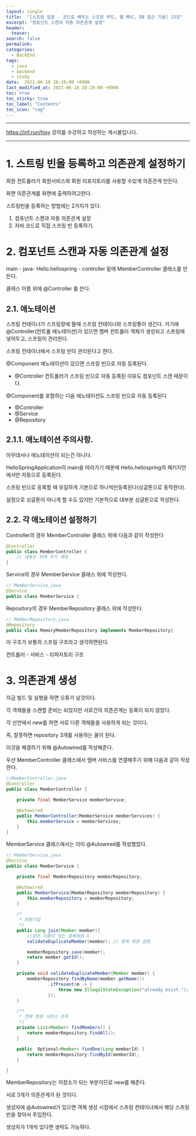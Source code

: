 ```yaml
---
layout: single
title:  "[스프링 입문 - 코드로 배우는 스프링 부트, 웹 MVC, DB 접근 기술] 13강"
excerpt: "컴포넌트 스캔과 자동 의존관계 설정"
header:
  teaser: 
search: false
permalink:
categories: 
  - BackEnd
tags:
  - java
  - backend
  - study
date:  2021-06-18 20:20:00 +0900
last_modified_at: 2021-06-18 20:20:00 +0900
toc: true
toc_sticky: true
toc_label: "Contents"
toc_icon: "cog"
---
```

---

<https://inf.run/hisy> 강의를 수강하고 작성하는 게시물입니다.

---

# 1. 스트링 빈을 등록하고 의존관계 설정하기

회원 컨트롤러가 회원서비스와 회원 리포지토리를 사용할 수있게 의존관계 만든다.

화면 의존관계를 화면에 출력하려고한다.

스트링빈을 등록하는 방법에는 2가지가 있다.

1. 컴포넌트 스캔과 자동 의존관계 설정
2. 자바 코드로 직접 스프링 빈 등록하기.

# 2. 컴포넌트 스캔과 자동 의존관계 설정

main - java- Hello.hellospring - controller 밑에 MemberController 클래스를 만든다.

클래스 이름 위에 @Controller 를 쓴다.

## 2.1. 애노테이션

스프링 컨테이너가 스프링창에 뜰때 스프링 컨테이너와 스프링통이 생긴다. 거기에 @Controller(컨트롤 에노테이션)가 있으면 맴버 컨트롤러 객체가 생성되고 스프링에 넣어두고, 스프링이 관리한다.

스프링 컨테이너에서 스프링 빈이 관리된다고 한다. 

@Component 애노테이션이 있으면 스프링 빈으로 자동 등록된다.

 - @Controller 컨트롤러가 스프링 빈으로 자동 등록된 이유도 컴포넌트 스캔 때문이다.

@Component를 포함하는 다음 애노테이션도 스프링 빈으로 자동 등록된다

- @Controller
- @Service
- @Repository

## 2.1.1. 애노테이션 주의사항.

아무데서나 에노테이션이 되는건 아니다.

HelloSpringApplication의 main을 따라가기 때문에 Hello.hellospring의 패키지안에서만 자동으로 등록된다.

스프링 빈으로 등록할 때 유일하게 기본으로 하나씩만등록된다(싱글톤으로 동작한다). 

설정으로 싱글톤이 아니게 할 수도 있지만 기본적으로 대부분 싱글톤으로 작성한다.

## 2.2. 각 애노테이션 설정하기

Controller의 경우 MemberController 클래스 위에 다음과 같이 작성한다

```java
@Controller
public class MemberController {
    // 내용은 뒤에 추가 예정
}
```

Service의 경우 MemberService 클래스 위에 작성한다.

```java
// MemberService.java
@Service
public class MemberService {
```

Repository의 경우 MemberRepository 클래스 위에 작성한다.

```java
// MemberRepository.java
@Repository
public class MemoryMemberRepository implements MemberRepository{
```

이 구조가 보통의 스프링 구조라고 생각하면된다.

컨트롤러 - 서비스 - 리파지토리 구조

# 3. 의존관계 생성

지금 빌드 및 실행을 하면 오류가 날것이다.

각 객체들을 스캔할 준비는 되었지만 서로간의 의존관계는 등록이 되지 않았다.

각 선언에서 new를 하면 서로 다른 객체들을 사용하게 되는 것이다.

즉, 잘못하면 repository 3개를 사용하는 꼴이 된다.

이것을 해결하기 위해 @Autowired를 작성해준다.

우선 MemberController 클래스에서 멤버 서비스를 연결해주기 위해 다음과 같이 작성한다.

```java
//MemberController.java
@Controller
public class MemberController {

    private final MemberService memberService;

    @Autowired
    public MemberController(MemberService memberServices) {
        this.memberService = memberServices;
    }
}
```

MemberService 클래스에서는 이미 @Autowired를 작성했었다.

```java
// MemberService.java
@Service
public class MemberService {

    private final MemberRepository memberRepository;

    @Autowired
    public MemberService(MemberRepository memberRepository) {
        this.memberRepository = memberRepository;
    }

    /*
     * 회원가입
     */
    public Long join(Member member){
        //같은 이름이 있는 중복회원 X
        validateDuplicateMember(member); // 중복 회원 검증

        memberRepository.save(member);
        return member.getId();
    }

    private void validateDuplicateMember(Member member) {
        memberRepository.findByName(member.getName())
                .ifPresent(m -> {
                    throw new IllegalStateException("already exist.");
                });
    }

    /**
     * 전체 회원 서비스 조회
     */
    private List<Member> findMembers() {
        return memberRepository.findAll();
    }

    public  Optional<Member> findOne(Long memberId) {
        return memberRepository.findById(memberId);
    }

}
```

MemberRepository는 저장소가 되는 부분이므로 new를 해준다.

서로 3개가 의존관계가 된 것이다.

생성자에 @Autowired가 있으면 객체 생성 시점에서 스프링 컨테이너에서 해당 스프링빈을 찾아서 주입한다.

생성자가 1개씩 있다면 생략도 가능하다.
